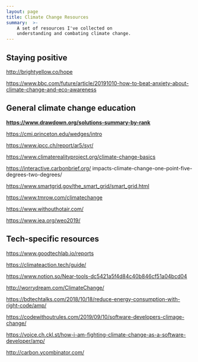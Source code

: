 ```yaml
---
layout: page
title: Climate Change Resources
summary:  >-
    A set of resources I've collected on 
    understanding and combating climate change.
---
```


## Staying positive

http://brightyellow.co/hope

https://www.bbc.com/future/article/20191010-how-to-beat-anxiety-about-climate-change-and-eco-awareness

## General climate change education

**https://www.drawdown.org/solutions-summary-by-rank**

https://cmi.princeton.edu/wedges/intro

https://www.ipcc.ch/report/ar5/syr/

https://www.climaterealityproject.org/climate-change-basics

https://interactive.carbonbrief.org/
impacts-climate-change-one-point-five-degrees-two-degrees/

https://www.smartgrid.gov/the_smart_grid/smart_grid.html

https://www.tmrow.com/climatechange

https://www.withouthotair.com/

https://www.iea.org/weo2019/


## Tech-specific resources

https://www.goodtechlab.io/reports

https://climateaction.tech/guide/

https://www.notion.so/Near-tools-dc5421a5f4d84c40b846cf51a04bcd04

http://worrydream.com/ClimateChange/

https://bdtechtalks.com/2018/10/18/reduce-energy-consumption-with-right-code/amp/

https://codewithoutrules.com/2019/09/10/software-developers-climage-change/

https://voice.ch.ckl.st/how-i-am-fighting-climate-change-as-a-software-developer/amp/

http://carbon.ycombinator.com/

